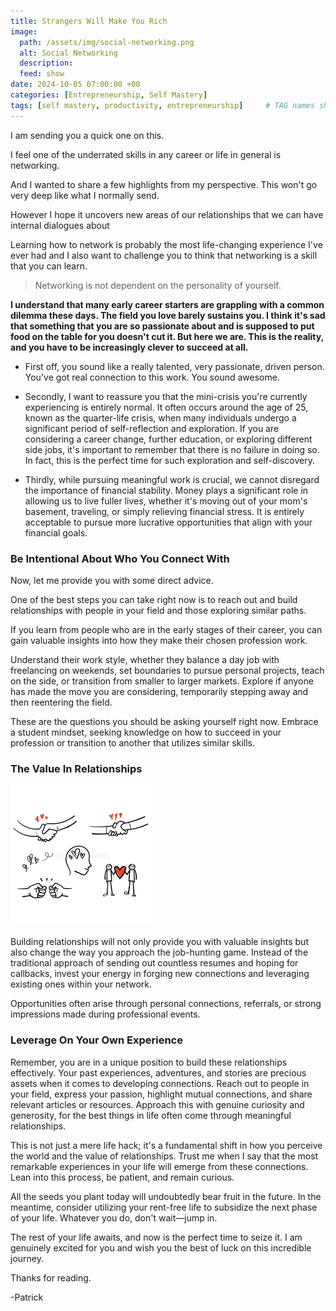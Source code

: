```yaml
---
title: Strangers Will Make You Rich
image:
  path: /assets/img/social-networking.png
  alt: Social Networking
  description: 
  feed: show
date: 2024-10-05 07:00:00 +00
categories: [Entrepreneurship, Self Mastery]
tags: [self mastery, productivity, entrepreneurship]     # TAG names should always be lowercase
---
```


I am sending you a quick one on this.

I feel one of the underrated skills in any career or life in general is networking.

And I wanted to share a few highlights from my perspective. This won't go very deep like what I normally send.

However I hope it uncovers new areas of our relationships that we can have internal dialogues about

Learning how to network is probably the most life-changing experience I've ever had and I also want to challenge you to think that networking is a skill that you can learn.

> Networking is not dependent on the personality of yourself.

**I understand that many early career starters are grappling with a common dilemma these days. The field you love barely sustains you. I think it's sad that something that you are so passionate about and is supposed to put food on the table for you doesn't cut it. But here we are. This is the reality, and you have to be increasingly clever to succeed at all.**


- First off, you sound like a really talented, very passionate, driven person. You've got real connection to this work. You sound awesome. 


- Secondly, I want to reassure you that the mini-crisis you're currently experiencing is entirely normal. It often occurs around the age of 25, known as the quarter-life crisis, when many individuals undergo a significant period of self-reflection and exploration. If you are considering a career change, further education, or exploring different side jobs, it's important to remember that there is no failure in doing so. In fact, this is the perfect time for such exploration and self-discovery.


- Thirdly, while pursuing meaningful work is crucial, we cannot disregard the importance of financial stability. Money plays a significant role in allowing us to live fuller lives, whether it's moving out of your mom's basement, traveling, or simply relieving financial stress. It is entirely acceptable to pursue more lucrative opportunities that align with your financial goals.

### Be Intentional About Who You Connect With

Now, let me provide you with some direct advice.

One of the best steps you can take right now is to reach out and build relationships with people in your field and those exploring similar paths.

If you learn from people who are in the early stages of their career, you can gain valuable insights into how they make their chosen profession work.

Understand their work style, whether they balance a day job with freelancing on weekends, set boundaries to pursue personal projects, teach on the side, or transition from smaller to larger markets. Explore if anyone has made the move you are considering, temporarily stepping away and then reentering the field.

These are the questions you should be asking yourself right now. Embrace a student mindset, seeking knowledge on how to succeed in your profession or transition to another that utilizes similar skills.

### The Value In Relationships

![value of relationships](/assets/img/value-of-relationships.png)

Building relationships will not only provide you with valuable insights but also change the way you approach the job-hunting game. Instead of the traditional approach of sending out countless resumes and hoping for callbacks, invest your energy in forging new connections and leveraging existing ones within your network. 


Opportunities often arise through personal connections, referrals, or strong impressions made during professional events.

### Leverage On Your Own Experience

Remember, you are in a unique position to build these relationships effectively. Your past experiences, adventures, and stories are precious assets when it comes to developing connections. Reach out to people in your field, express your passion, highlight mutual connections, and share relevant articles or resources. Approach this with genuine curiosity and generosity, for the best things in life often come through meaningful relationships.


This is not just a mere life hack; it's a fundamental shift in how you perceive the world and the value of relationships. Trust me when I say that the most remarkable experiences in your life will emerge from these connections. Lean into this process, be patient, and remain curious. 


All the seeds you plant today will undoubtedly bear fruit in the future. In the meantime, consider utilizing your rent-free life to subsidize the next phase of your life. Whatever you do, don't wait—jump in. 


The rest of your life awaits, and now is the perfect time to seize it. I am genuinely excited for you and wish you the best of luck on this incredible journey.

Thanks for reading.

 -Patrick 


